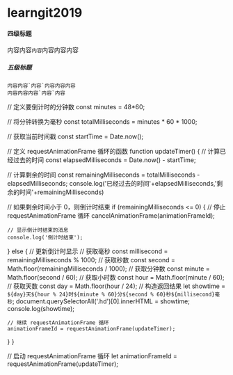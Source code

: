 # learngit2019
#### 四级标题
内容内容`内容`内容内容内容
##### 五级标题
	内容内容`内容`内容内容内容
	内容内容内容`内容`内容
// 定义要倒计时的分钟数
const minutes = 48*60;

// 将分钟转换为毫秒
const totalMilliseconds = minutes * 60 * 1000;

// 获取当前时间戳
const startTime = Date.now();

// 定义 requestAnimationFrame 循环的函数
function updateTimer() {
  // 计算已经过去的时间
  const elapsedMilliseconds = Date.now() - startTime;

  // 计算剩余的时间
  const remainingMilliseconds = totalMilliseconds - elapsedMilliseconds;
    console.log('已经过去的时间'+elapsedMilliseconds,'剩余的时间'+remainingMilliseconds)

  // 如果剩余时间小于 0，则倒计时结束
  if (remainingMilliseconds <= 0) {
    // 停止 requestAnimationFrame 循环
    cancelAnimationFrame(animationFrameId);

    // 显示倒计时结束的消息
    console.log('倒计时结束');
  } else {
    // 更新倒计时显示
       // 获取毫秒
      const millisecond = remainingMilliseconds % 1000;
      // 获取秒数
      const second = Math.floor(remainingMilliseconds / 1000);
      // 获取分钟数
      const minute = Math.floor(second / 60);
      // 获取小时数
      const hour = Math.floor(minute / 60);
      // 获取天数
      const day = Math.floor(hour / 24);
      // 构造返回结果
      let showtime = `${day}天${hour % 24}时${minute % 60}分${second % 60}秒${millisecond}毫秒`;
      document.querySelectorAll('.hd')[0].innerHTML = showtime;
    console.log(showtime);

    // 继续 requestAnimationFrame 循环
    animationFrameId = requestAnimationFrame(updateTimer);
  }
}

// 启动 requestAnimationFrame 循环
let animationFrameId = requestAnimationFrame(updateTimer);

